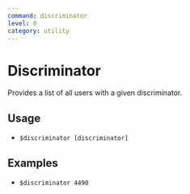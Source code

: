 ```yaml
---
command: discriminator
level: 0
category: utility
---
```


# Discriminator

Provides a list of all users with a given discriminator.

## Usage

 - `$discriminator [discriminator]`

## Examples

 - `$discriminator 4490`
